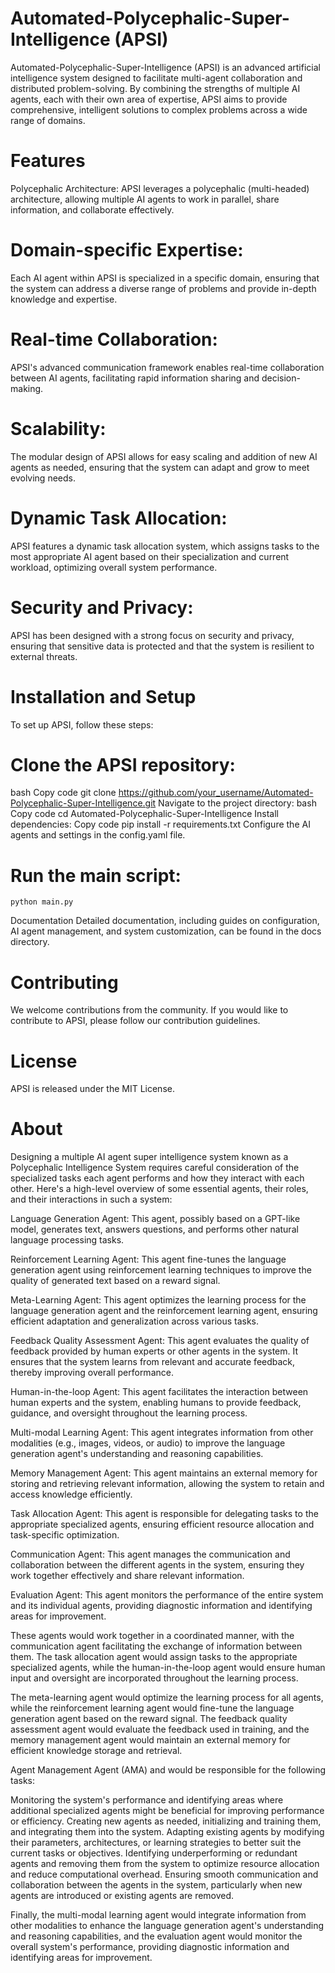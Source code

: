 # Automated-Polycephalic-Super-Intelligence (APSI)

Automated-Polycephalic-Super-Intelligence (APSI) is an advanced artificial intelligence system designed to facilitate multi-agent collaboration and distributed problem-solving. By combining the strengths of multiple AI agents, each with their own area of expertise, APSI aims to provide comprehensive, intelligent solutions to complex problems across a wide range of domains.

# Features
Polycephalic Architecture: APSI leverages a polycephalic (multi-headed) architecture, allowing multiple AI agents to work in parallel, share information, and collaborate effectively.

# Domain-specific Expertise: 
Each AI agent within APSI is specialized in a specific domain, ensuring that the system can address a diverse range of problems and provide in-depth knowledge and expertise.

# Real-time Collaboration: 
APSI's advanced communication framework enables real-time collaboration between AI agents, facilitating rapid information sharing and decision-making.

# Scalability: 
The modular design of APSI allows for easy scaling and addition of new AI agents as needed, ensuring that the system can adapt and grow to meet evolving needs.

# Dynamic Task Allocation: 
APSI features a dynamic task allocation system, which assigns tasks to the most appropriate AI agent based on their specialization and current workload, optimizing overall system performance.

# Security and Privacy: 
APSI has been designed with a strong focus on security and privacy, ensuring that sensitive data is protected and that the system is resilient to external threats.

# Installation and Setup
To set up APSI, follow these steps:

# Clone the APSI repository:
bash
Copy code
git clone https://github.com/your_username/Automated-Polycephalic-Super-Intelligence.git
Navigate to the project directory:
bash
Copy code
cd Automated-Polycephalic-Super-Intelligence
Install dependencies:
Copy code
pip install -r requirements.txt
Configure the AI agents and settings in the config.yaml file.

# Run the main script:

```
python main.py
```

Documentation
Detailed documentation, including guides on configuration, AI agent management, and system customization, can be found in the docs directory.

# Contributing
We welcome contributions from the community. If you would like to contribute to APSI, please follow our contribution guidelines.

# License
APSI is released under the MIT License.

# About
Designing a multiple AI agent super intelligence system known as a Polycephalic Intelligence System requires careful consideration of the specialized tasks each agent performs and how they interact with each other. Here's a high-level overview of some essential agents, their roles, and their interactions in such a system:

Language Generation Agent: This agent, possibly based on a GPT-like model, generates text, answers questions, and performs other natural language processing tasks.

Reinforcement Learning Agent: This agent fine-tunes the language generation agent using reinforcement learning techniques to improve the quality of generated text based on a reward signal.

Meta-Learning Agent: This agent optimizes the learning process for the language generation agent and the reinforcement learning agent, ensuring efficient adaptation and generalization across various tasks.

Feedback Quality Assessment Agent: This agent evaluates the quality of feedback provided by human experts or other agents in the system. It ensures that the system learns from relevant and accurate feedback, thereby improving overall performance.

Human-in-the-loop Agent: This agent facilitates the interaction between human experts and the system, enabling humans to provide feedback, guidance, and oversight throughout the learning process.

Multi-modal Learning Agent: This agent integrates information from other modalities (e.g., images, videos, or audio) to improve the language generation agent's understanding and reasoning capabilities.

Memory Management Agent: This agent maintains an external memory for storing and retrieving relevant information, allowing the system to retain and access knowledge efficiently.

Task Allocation Agent: This agent is responsible for delegating tasks to the appropriate specialized agents, ensuring efficient resource allocation and task-specific optimization.

Communication Agent: This agent manages the communication and collaboration between the different agents in the system, ensuring they work together effectively and share relevant information.

Evaluation Agent: This agent monitors the performance of the entire system and its individual agents, providing diagnostic information and identifying areas for improvement.

These agents would work together in a coordinated manner, with the communication agent facilitating the exchange of information between them. The task allocation agent would assign tasks to the appropriate specialized agents, while the human-in-the-loop agent would ensure human input and oversight are incorporated throughout the learning process.

The meta-learning agent would optimize the learning process for all agents, while the reinforcement learning agent would fine-tune the language generation agent based on the reward signal. The feedback quality assessment agent would evaluate the feedback used in training, and the memory management agent would maintain an external memory for efficient knowledge storage and retrieval.

Agent Management Agent (AMA) and would be responsible for the following tasks:

Monitoring the system's performance and identifying areas where additional specialized agents might be beneficial for improving performance or efficiency. Creating new agents as needed, initializing and training them, and integrating them into the system. Adapting existing agents by modifying their parameters, architectures, or learning strategies to better suit the current tasks or objectives. Identifying underperforming or redundant agents and removing them from the system to optimize resource allocation and reduce computational overhead. Ensuring smooth communication and collaboration between the agents in the system, particularly when new agents are introduced or existing agents are removed.

Finally, the multi-modal learning agent would integrate information from other modalities to enhance the language generation agent's understanding and reasoning capabilities, and the evaluation agent would monitor the overall system's performance, providing diagnostic information and identifying areas for improvement.
